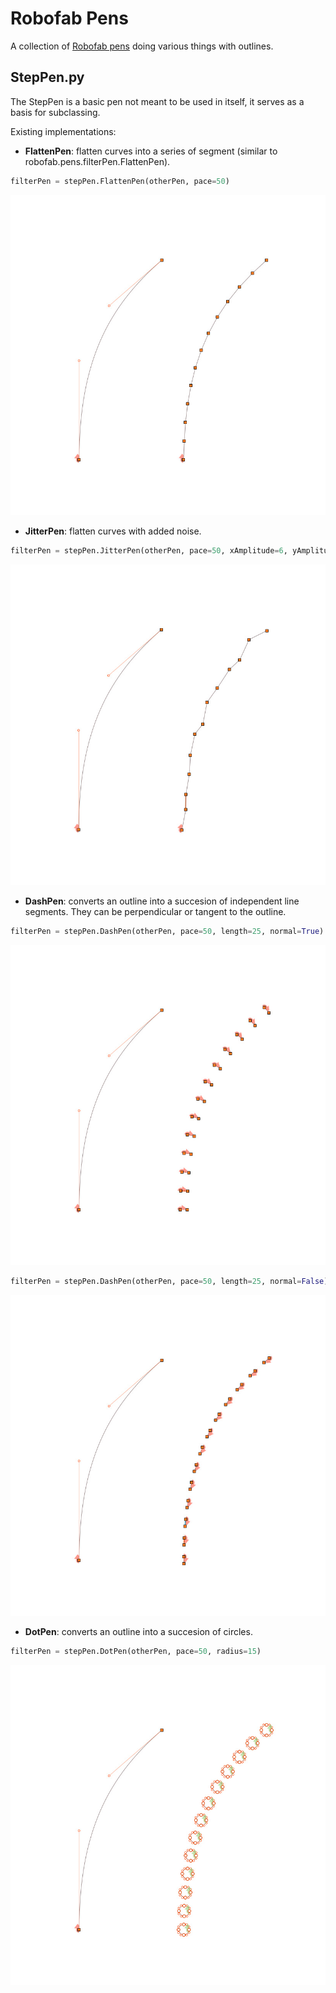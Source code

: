 Robofab Pens
================

A collection of [Robofab pens](http://robofab.org/objects/pen.html) doing various things with outlines.

## StepPen.py

The StepPen is a basic pen not meant to be used in itself, it serves as a basis for subclassing. 

Existing implementations:

+ **FlattenPen**: flatten curves into a series of segment (similar to robofab.pens.filterPen.FlattenPen).
```python
filterPen = stepPen.FlattenPen(otherPen, pace=50)
```
![alt tag](images/stepPen.FlattenPen.jpg)

+ **JitterPen**: flatten curves with added noise.
```python
filterPen = stepPen.JitterPen(otherPen, pace=50, xAmplitude=6, yAmplitude=8)
```
![alt tag](images/stepPen.JitterPen.jpg)

+ **DashPen**: converts an outline into a succesion of independent line segments. They can be perpendicular or tangent to the outline.
```python
filterPen = stepPen.DashPen(otherPen, pace=50, length=25, normal=True)
```
![alt tag](images/stepPen.DasPen-normalTrue.jpg)

```python
filterPen = stepPen.DashPen(otherPen, pace=50, length=25, normal=False)
```
![alt tag](images/stepPen.DasPen-normalFalse.jpg)

+ **DotPen**: converts an outline into a succesion of circles.
```python
filterPen = stepPen.DotPen(otherPen, pace=50, radius=15)
```
![alt tag](images/stepPen.DotPen.jpg)
